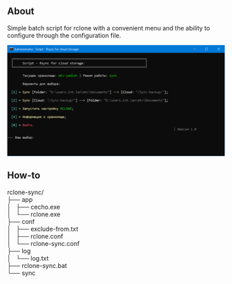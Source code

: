 ## About
Simple batch script for rclone with a convenient menu and the ability to configure through the configuration file.

![screenshot](https://github.com/Unix-MTv/rclone-sync/blob/master/rclone-sync.png)

## How-to
rclone-sync/<br />
├── app<br />
│   ├── cecho.exe<br />
│   └── rclone.exe<br />
├── conf<br />
│   ├── exclude-from.txt<br />
│   ├── rclone.conf<br />
│   └── rclone-sync.conf<br />
├── log<br />
│   └── log.txt<br />
├── rclone-sync.bat<br />
└── sync<br />
